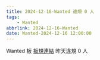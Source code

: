 ```yaml
---
title: 2024-12-16-Wanted 違規 0 人
tags:
    - Wanted
abbrlink: 2024-12-16-Wanted
date: Wanted-2024-12-16 12:00:00
---
```

Wanted 板 [板規連結](https://www.ptt.cc/bbs/Wanted/M.1608829773.A.D3B.html)
昨天違規 0 人
